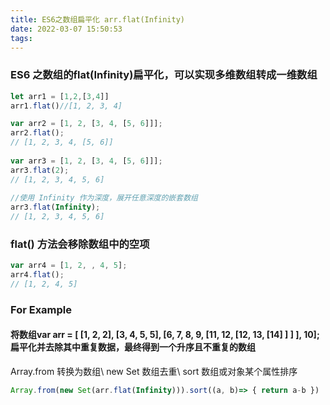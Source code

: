 ```yaml
---
title: ES6之数组扁平化 arr.flat(Infinity)
date: 2022-03-07 15:50:53
tags:
---
```

### ES6 之数组的flat(Infinity)扁平化，可以实现多维数组转成一维数组

```javascript
let arr1 = [1,2,[3,4]]
arr1.flat()//[1, 2, 3, 4]

var arr2 = [1, 2, [3, 4, [5, 6]]];
arr2.flat();
// [1, 2, 3, 4, [5, 6]]
 
var arr3 = [1, 2, [3, 4, [5, 6]]];
arr3.flat(2);
// [1, 2, 3, 4, 5, 6]
 
//使用 Infinity 作为深度，展开任意深度的嵌套数组
arr3.flat(Infinity); 
// [1, 2, 3, 4, 5, 6]
```

### flat() 方法会移除数组中的空项

```javascript
var arr4 = [1, 2, , 4, 5];
arr4.flat();
// [1, 2, 4, 5]
```

### For Example

#### 将数组var arr = [ [1, 2, 2], [3, 4, 5, 5], [6, 7, 8, 9, [11, 12, [12, 13, [14] ] ] ], 10];扁平化并去除其中重复数据，最终得到一个升序且不重复的数组

Array.from 转换为数组\ new Set 数组去重\ sort 数组或对象某个属性排序

```javascript
Array.from(new Set(arr.flat(Infinity))).sort((a, b)=> { return a-b })
```
